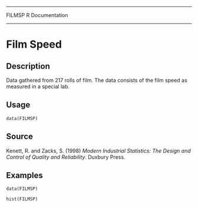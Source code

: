   -------- -----------------
  FILMSP   R Documentation
  -------- -----------------

Film Speed
==========

Description
-----------

Data gathered from 217 rolls of film. The data consists of the film
speed as measured in a special lab.

Usage
-----

    data(FILMSP)

Source
------

Kenett, R. and Zacks, S. (1998) *Modern Industrial Statistics: The
Design and Control of Quality and Reliability*. Duxbury Press.

Examples
--------

    data(FILMSP)

    hist(FILMSP)
